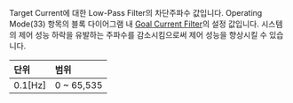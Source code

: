 Target Current에 대한 Low-Pass Filter의 차단주파수 값입니다. Operating Mode(33) 항목의 블록 다이어그램 내 [Goal Current Filter]의 설정 값입니다. 시스템의 제어 성능 하락을 유발하는 주파수를 감소시킴으로써 제어 성능을 향상시킬 수 있습니다.


| 단위     | 범위        |
|:---------|:-----------|
| 0.1[Hz]  | 0 ~ 65,535 |


[Goal Current Filter]: #operating-mode